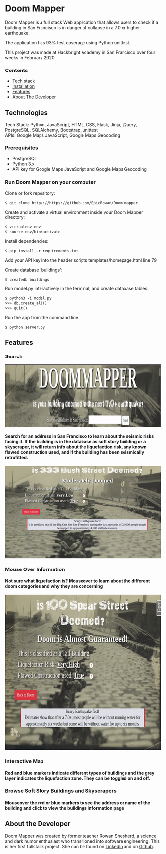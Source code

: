 # **Doom Mapper**

Doom Mapper is a full stack Web application that allows users to check if a building in San Francisco is in danger of collapse in a 7.0 or higher earthquake.

The application has 93% test coverage using Python unittest.

This project was made at Hackbright Academy in San Francisco over four weeks in February 2020.

### Contents

* [Tech stack](#techstack)
* [Installation](#installation)
* [Features](#features)
* [About The Developer](#aboutme)

## <a name="techstack"></a>Technologies

Tech Stack: Python, JavaScript, HTML, CSS, Flask, Jinja, jQuery, PostgreSQL, SQLAlchemy, Bootstrap, unittest <br>
APIs: Google Maps JavaScript, Google Maps Geocoding

### Prerequisites

- PostgreSQL
- Python 3.x
- API key for Google Maps JavaScript and Google Maps Geocoding

### <a name="installation"></a>Run Doom Mapper on your computer

Clone or fork repository:
```
$ git clone https://https://github.com/EpicRowan/Doom_mapper
```
Create and activate a virtual environment inside your Doom Mapper directory:
```
$ virtualenv env
$ source env/bin/activate
```
Install dependencies:
```
$ pip install -r requirements.txt
```
Add your API key into the header scripts templates/homepage.html line 79

Create database 'buildings':
```
$ createdb buildings
```
Run model.py interactively in the terminal, and create database tables:
```
$ python3 -i model.py
>>> db.create_all()
>>> quit()
```
Run the app from the command line.
```
$ python server.py
```

## <a name="features"></a>Features

### **Search**
<img src="/static/img/Doom_logo.gif" width="1000" height="200">

#### Search for an address in San Francisco to learn about the seismic risks facing it. If the building is in the database as soft story building or a skyscraper, it will return info about the liquefaction risk, any known flawed construction used, and if the building has been seismically retrofitted.

<img src="/static/img/Results_page.png">

### **Mouse Over Information**

#### Not sure what liquefaction is? Mouseover to learn about the different doom categories and why they are concerning

<img src="/static/img/help_tips.gif" width="1000" height="500">

### **Interactive Map**

#### Red and blue markers indicate different types of buildings and the grey layer indicates the liquefaction zone. They can be toggled on and off. 

### **Browse Soft Story Buildings and Skyscrapers**

#### Mouseover the red or blue markers to see the address or name of the building and click to view the buildings information page

## <a name="aboutme"></a>About the Developer

 Doom Mapper was created by former teacher Rowan Shepherd, a science and dark humor enthusiast who transitioned into software engineering. This is her first fullstack project. She can be found on [LinkedIn](https://https://www.linkedin.com/in/rowan-shepherd/) and on [Github](https://github.com/EpicRowan).